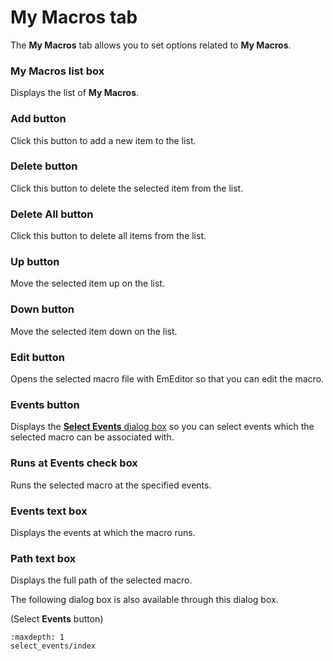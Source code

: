 # My Macros tab

The **My Macros** tab allows you to set options related to **My Macros**.

### My Macros list box

Displays the list of **My Macros**.

### Add button

Click this button to add a new item to the list.

### Delete button

Click this button to delete the selected item from the list.

### Delete All button

Click this button to delete all items from the list.

### Up button

Move the selected item up on the list.

### Down button

Move the selected item down on the list.

### Edit button

Opens the selected macro file with EmEditor so that you can edit the macro.

### Events button

Displays the [**Select Events** dialog box](select_events/index) so you can select events which the selected macro can be associated with.

### Runs at Events check box

Runs the selected macro at the specified events.

### Events text box

Displays the events at which the macro runs.

### Path text box

Displays the full path of the selected macro.

The following dialog box is also available through this dialog box.

(Select
**Events** button)

```{toctree}
:maxdepth: 1
select_events/index
```
